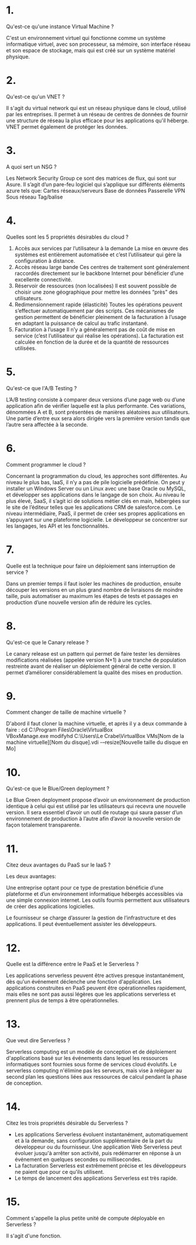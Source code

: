 # 1.
Qu'est-ce qu'une instance Virtual Machine ?

C'est un environnement virtuel qui fonctionne comme un système informatique virtuel, avec son processeur, sa mémoire, son interface réseau et son espace de stockage, mais qui est créé sur un système matériel physique.  
# 2.
Qu'est-ce qu'un VNET ? 

Il s'agit du virtual network qui est un réseau physique dans le cloud, utilisé par les entreprises. Il permet à un réseau de centres de données de fournir une structure de réseau la plus efficace pour les applications qu'il héberge. VNET permet également de protéger les données.  

# 3.
A quoi sert un NSG ?

Les Network Security Group ce sont des matrices de flux, qui sont sur Asure. Il s’agit d’un pare-feu logiciel qui s’applique sur différents éléments azure tels que:
Cartes réseaux/serveurs
Base de données
Passerelle VPN
Sous réseau
Tag/balise


# 4.
Quelles sont les 5 propriétés désirables du cloud ?

1) Accès aux services par l’utilisateur à la demande
La mise en œuvre des systèmes est entièrement automatisée et c’est l’utilisateur qui gère la configuration à distance.
2) Accès réseau large bande
Ces centres de traitement sont généralement raccordés directement sur le backbone Internet pour bénéficier d’une excellente connectivité. 
3) Réservoir de ressources (non localisées)
Il est souvent possible de choisir une zone géographique pour mettre les données “près” des utilisateurs.
4) Redimensionnement rapide (élasticité)
Toutes les opérations peuvent s’effectuer automatiquement par des scripts. Ces mécanismes de gestion permettent de bénéficier pleinement de la facturation à l’usage en adaptant la puissance de calcul au trafic instantané.
5) Facturation à l’usage
Il n’y a généralement pas de coût de mise en service (c’est l’utilisateur qui réalise les opérations). La facturation est calculée en fonction de la durée et de la quantité de ressources utilisées.

# 5.
Qu'est-ce que l'A/B Testing ?

L’A/B testing consiste à comparer deux versions d’une page web ou d’une application afin de vérifier laquelle est la plus performante. Ces variations, dénommées A et B, sont présentées de manières aléatoires aux utilisateurs. Une partie d’entre eux sera alors dirigée vers la première version tandis que l’autre sera affectée à la seconde.

# 6.
Comment programmer le cloud ?

Concernant la programmation du cloud, les approches sont différentes. 
Au niveau le plus bas, IaaS, il n’y a pas de pile logicielle prédéfinie.  On peut y installer un Windows Server ou un Linux avec une base Oracle ou MySQL, et développer ses applications dans le langage de son choix.
Au niveau le plus élevé, SaaS, il s’agit ici de solutions métier clés en main, hébergées sur le site de l’éditeur telles que les applications CRM de salesforce.com.
Le niveau intermédiaire, PaaS, il permet de créer ses propres applications en s’appuyant sur une plateforme logicielle. Le développeur se concentrer sur les langages, les API et les fonctionnalités.


# 7.
Quelle est la technique pour faire un déploiement sans interruption de service ?

Dans un premier temps il faut isoler les machines de production, ensuite découper les versions en un plus grand nombre de livraisons de moindre taille, puis automatiser au maximum les étapes de tests et passages en production d’une nouvelle version afin de réduire les cycles.


# 8.
Qu'est-ce que le Canary release ?

 Le canary release est un pattern qui permet de faire tester les dernières modifications réalisées (appelée version N+1) à une tranche de population restreinte avant de réaliser un déploiement général de cette version. Il permet d’améliorer considérablement la qualité des mises en production.

# 9.
Comment changer de taille de machine virtuelle ?

D'abord il faut cloner la  machine virtuelle, et après il y a deux commande à faire :
cd C:\Program Files\Oracle\VirtualBox\
VBoxManage.exe modifyhd C:\Users\Le Crabe\VirtualBox VMs\[Nom de la machine virtuelle]\[Nom du disque].vdi -–resize[Nouvelle taille du disque en Mo]



# 10.
Qu'est-ce que le Blue/Green deployment ?

Le Blue Green deployment propose d’avoir un environnement de production identique à celui qui est utilisé par les utilisateurs qui recevra une nouvelle version. Il sera essentiel d’avoir un outil de routage qui saura passer d’un environnement de production à l’autre afin d’avoir la nouvelle version de façon totalement transparente.

# 11.
Citez deux avantages du PaaS sur le IaaS ?

Les deux avantages: 

Une entreprise optant pour ce type de prestation bénéficie d’une plateforme et d’un environnement informatique hébergés accessibles via une simple connexion internet. Les outils fournis permettent aux utilisateurs de créer des applications logicielles.

Le fournisseur se charge d’assurer la gestion de l’infrastructure et des applications. Il peut éventuellement assister les développeurs.


# 12.
Quelle est la différence entre le PaaS et le Serverless ?

Les applications serverless peuvent être actives presque instantanément, dès qu'un événement déclenche une fonction d'application. Les applications construites en PaaS peuvent être opérationnelles rapidement, mais elles ne sont pas aussi légères que les applications serverless et prennent plus de temps à être opérationnelles. 

# 13.
Que veut dire Serverless ?

Serverless computing est un modèle de conception et de déploiement d'applications basé sur les événements dans lequel les ressources informatiques sont fournies sous forme de services cloud évolutifs. Le serverless computing n'élimine pas les serveurs, mais vise à reléguer au second plan les questions liées aux ressources de calcul pendant la phase de conception.

# 14.
Citez les trois propriétés désirable du Serverless ?

- Les applications Serverless évoluent instantanément, automatiquement et à la demande, sans configuration supplémentaire de la part du développeur ou du fournisseur. Une application Web Serverless peut évoluer jusqu'à arrêter son activité, puis redémarrer en réponse à un événement en quelques secondes ou millisecondes.
- La facturation Serverless est extrêmement précise et les développeurs ne paient que pour ce qu'ils utilisent.
- Le temps de lancement des applications Serverless est très rapide.


# 15.
Comment s'appelle la plus petite unité de compute déployable en Serverless ?

Il s'agit d'une fonction.
